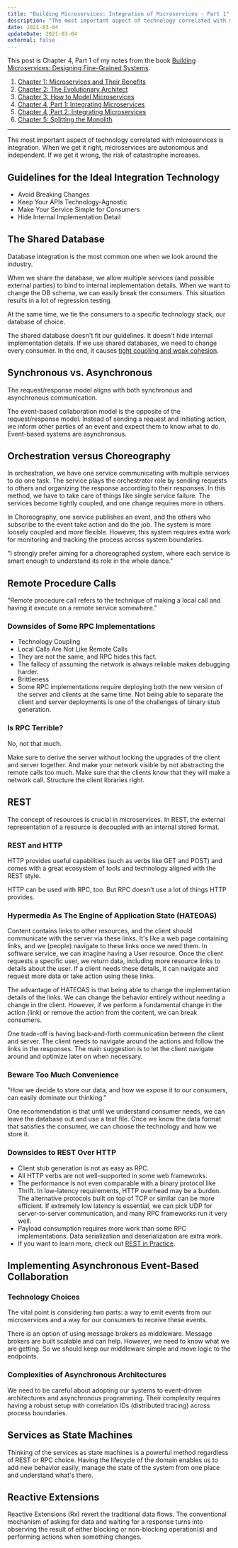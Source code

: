 ```yaml
---
title: "Building Microservices: Integration of Microservices - Part 1"
description: "The most important aspect of technology correlated with microservices is integration. When we get it right, microservices are autonomous and independent. If we get it wrong, the risk of catastrophe increases."
date: 2021-03-04
updateDate: 2021-03-04
external: false
---
```


This post is Chapter 4, Part 1 of my notes from the book [Building Microservices: Designing Fine-Grained Systems](https://samnewman.io/books/building_microservices/).

1. [Chapter 1: Microservices and Their Benefits](/books/microservices-and-their-benefits/)
2. [Chapter 2: The Evolutionary Architect](/books/the-evolutionary-architect/)
3. [Chapter 3: How to Model Microservices](/books/how-to-model-microservices/)
4. [Chapter 4, Part 1: Integrating Microservices](/books/integrating-microservices-part-1/)
5. [Chapter 4, Part 2: Integrating Microservices](/books/integrating-microservices-part-2/)
6. [Chapter 5: Splitting the Monolith](/books/splitting-the-monolith/)

---

The most important aspect of technology correlated with microservices is integration. When we get it right, microservices are autonomous and independent. If we get it wrong, the risk of catastrophe increases.

## Guidelines for the Ideal Integration Technology

- Avoid Breaking Changes
- Keep Your APIs Technology-Agnostic
- Make Your Service Simple for Consumers
- Hide Internal Implementation Detail

## The Shared Database

Database integration is the most common one when we look around the industry.

When we share the database, we allow multiple services (and possible external parties) to bind to internal implementation details. When we want to change the DB schema, we can easily break the consumers. This situation results in a lot of regression testing.

At the same time, we tie the consumers to a specific technology stack, our database of choice.

The shared database doesn't fit our guidelines. It doesn't hide internal implementation details. If we use shared databases, we need to change every consumer. In the end, it causes [tight coupling and weak cohesion](/books/how-to-model-microservices/).

## Synchronous vs. Asynchronous

The request/response model aligns with both synchronous and asynchronous communication.

The event-based collaboration model is the opposite of the request/response model. Instead of sending a request and initiating action, we inform other parties of an event and expect them to know what to do. Event-based systems are asynchronous.

## Orchestration versus Choreography

In orchestration, we have one service communicating with multiple services to do one task. The service plays the orchestrator role by sending requests to others and organizing the response according to their responses. In this method, we have to take care of things like single service failure. The services become tightly coupled, and one change requires more in others.

In Choreography, one service publishes an event, and the others who subscribe to the event take action and do the job. The system is more loosely coupled and more flexible. However, this system requires extra work for monitoring and tracking the process across system boundaries.

"I strongly prefer aiming for a choreographed system, where each service is smart enough to understand its role in the whole dance."

## Remote Procedure Calls

"Remote procedure call refers to the technique of making a local call and having it execute on a remote service somewhere."

### Downsides of Some RPC Implementations

- Technology Coupling
- Local Calls Are Not Like Remote Calls
- They are not the same, and RPC hides this fact.
- The fallacy of assuming the network is always reliable makes debugging harder.
- Brittleness
- Some RPC implementations require deploying both the new version of the server and clients at the same time. Not being able to separate the client and server deployments is one of the challenges of binary stub generation.

### Is RPC Terrible?

No, not that much.

Make sure to derive the server without locking the upgrades of the client and server together. And make your network visible by not abstracting the remote calls too much. Make sure that the clients know that they will make a network call. Structure the client libraries right.

## REST

The concept of resources is crucial in microservices. In REST, the external representation of a resource is decoupled with an internal stored format.

### REST and HTTP

HTTP provides useful capabilities (such as verbs like GET and POST) and comes with a great ecosystem of tools and technology aligned with the REST style.

HTTP can be used with RPC, too. But RPC doesn't use a lot of things HTTP provides.

### Hypermedia As The Engine of Application State (HATEOAS)

Content contains links to other resources, and the client should communicate with the server via these links. It's like a web page containing links, and we (people) navigate to these links once we need them. In software service, we can imagine having a User resource. Once the client requests a specific user, we return data, including more resource links to details about the user. If a client needs these details, it can navigate and request more data or take action using these links.

The advantage of HATEOAS is that being able to change the implementation details of the links. We can change the behavior entirely without needing a change in the client. However, if we perform a fundamental change in the action (link) or remove the action from the content, we can break consumers.

One trade-off is having back-and-forth communication between the client and server. The client needs to navigate around the actions and follow the links in the responses. The main suggestion is to let the client navigate around and optimize later on when necessary.

### Beware Too Much Convenience

"How we decide to store our data, and how we expose it to our consumers, can easily dominate our thinking."

One recommendation is that until we understand consumer needs, we can leave the database out and use a text file. Once we know the data format that satisfies the consumer, we can choose the technology and how we store it.

### Downsides to REST Over HTTP

- Client stub generation is not as easy as RPC.
- All HTTP verbs are not well-supported in some web frameworks.
- The performance is not even comparable with a binary protocol like Thrift. In low-latency requirements, HTTP overhead may be a burden. The alternative protocols built on top of TCP or similar can be more efficient. If extremely low latency is essential, we can pick UDP for server-to-server communication, and many RPC frameworks run it very well.
- Payload consumption requires more work than some RPC implementations. Data serialization and deserialization are extra work.
- If you want to learn more, check out [REST in Practice](https://www.oreilly.com/library/view/rest-in-practice/9781449383312/).

## Implementing Asynchronous Event-Based Collaboration

### Technology Choices

The vital point is considering two parts: a way to emit events from our microservices and a way for our consumers to receive these events.

There is an option of using message brokers as middleware. Message brokers are built scalable and can help. However, we need to know what we are getting. So we should keep our middleware simple and move logic to the endpoints.

### Complexities of Asynchronous Architectures

We need to be careful about adopting our systems to event-driven architectures and asynchronous programming. Their complexity requires having a robust setup with correlation IDs (distributed tracing) across process boundaries.

## Services as State Machines

Thinking of the services as state machines is a powerful method regardless of REST or RPC choice. Having the lifecycle of the domain enables us to add new behavior easily, manage the state of the system from one place and understand what's there.

## Reactive Extensions

Reactive Extensions (Rx) revert the traditional data flows. The conventional mechanism of asking for data and waiting for a response turns into observing the result of either blocking or non-blocking operation(s) and performing actions when something changes.
